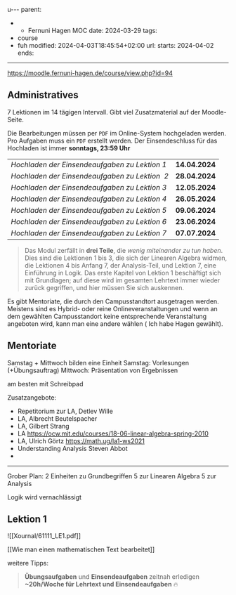 u---
parent:
  - - Fernuni Hagen MOC
date: 2024-03-29
tags:
  - course
  - fuh
modified: 2024-04-03T18:45:54+02:00
url: 
starts: 2024-04-02
ends: 
---
https://moodle.fernuni-hagen.de/course/view.php?id=94
## Administratives

7 Lektionen im 14 tägigen Intervall.  Gibt viel Zusatzmaterial auf der Moodle-Seite.

Die Bearbeitungen müssen per `PDF` im Online-System hochgeladen werden. Pro Aufgaben muss ein `PDF` erstellt werden.
Der Einsendeschluss für das Hochladen ist immer **sonntags, 23:59 Uhr**

|                                                      |                |
| ---------------------------------------------------- | -------------- |
| _Hochladen der Einsendeaufgaben zu Lektion 1_        | **14.04.2024** |
| _Hochladen der Einsendeaufgaben zu Lektion  2  <br>_ | **28.04.2024** |
| _Hochladen der Einsendeaufgaben zu Lektion 3  <br>_  | **12.05.2024** |
| _Hochladen der Einsendeaufgaben zu Lektion 4  <br>_  | **26.05.2024** |
| _Hochladen der Einsendeaufgaben zu Lektion 5  <br>_  | **09.06.2024** |
| _Hochladen der Einsendeaufgaben zu Lektion 6  <br>_  | **23.06.2024** |
| _Hochladen der Einsendeaufgaben zu Lektion 7  <br>_  | **07.07.2024** |


> Das Modul zerfällt in **drei Teile**, die *wenig miteinander zu tun haben*. Dies sind die Lektionen 1 bis 3, die sich der Linearen Algebra widmen, die Lektionen 4 bis Anfang 7, der Analysis-Teil, und Lektion 7, eine Einführung in Logik. Das erste Kapitel von Lektion 1 beschäftigt sich mit Grundlagen; auf diese wird im gesamten Lehrtext immer wieder zurück gegriffen, und hier müssen Sie sich auskennen.

Es gibt Mentoriate, die durch den Campusstandtort ausgetragen werden. Meistens sind es Hybrid- oder reine Onlineveranstaltungen und wenn an dem gewählten Campusstandort keine entsprechende Veranstaltung angeboten wird, kann man eine andere wählen ( Ich habe Hagen gewählt).

## Mentoriate
Samstag + Mittwoch bilden eine Einheit
Samstag: Vorlesungen (+Übungsauftrag)
Mittwoch: Präsentation von Ergebnissen

am besten mit Schreibpad

Zusatzangebote: 
- Repetitorium zur LA, Detlev Wille
- LA, Albrecht Beutelspacher
- LA, Gilbert Strang
- LA https://ocw.mit.edu/courses/18-06-linear-algebra-spring-2010
- LA, Ulrich Görtz https://math.ug/la1-ws2021
- Understanding Analysis Steven Abbot
- 
****
Grober Plan:
2 Einheiten zu Grundbegriffen
5 zur Linearen Algebra
5 zur Analysis

Logik wird vernachlässigt

## Lektion 1

![[Xournal/61111_LE1.pdf]]

[[Wie man einen mathematischen Text bearbeitet]]


weitere Tipps:

> **Übungsaufgaben** und **Einsendeaufgaben** zeitnah erledigen
> **~20h/Woche für Lehrtext und Einsendeaufgaben** 🔥